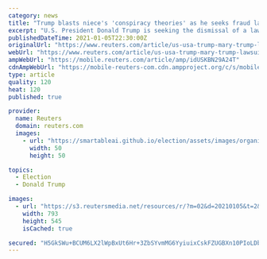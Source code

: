 ```yaml
---
category: news
title: "Trump blasts niece's 'conspiracy theories' as he seeks fraud lawsuit's dismissal"
excerpt: "U.S. President Donald Trump is seeking the dismissal of a lawsuit claiming he defrauded his niece out of an inheritance worth tens of millions of dollars, accusing her of embracing \"conspiracy theories\" in her quest to consume him with lawsuits after he leaves the"
publishedDateTime: 2021-01-05T22:30:00Z
originalUrl: "https://www.reuters.com/article/us-usa-trump-mary-trump-lawsuit-idUSKBN29A24T"
webUrl: "https://www.reuters.com/article/us-usa-trump-mary-trump-lawsuit-idUSKBN29A24T"
ampWebUrl: "https://mobile.reuters.com/article/amp/idUSKBN29A24T"
cdnAmpWebUrl: "https://mobile-reuters-com.cdn.ampproject.org/c/s/mobile.reuters.com/article/amp/idUSKBN29A24T"
type: article
quality: 120
heat: 120
published: true

provider:
  name: Reuters
  domain: reuters.com
  images:
    - url: "https://smartableai.github.io/election/assets/images/organizations/reuters.com-50x50.jpg"
      width: 50
      height: 50

topics:
  - Election
  - Donald Trump

images:
  - url: "https://s3.reutersmedia.net/resources/r/?m=02&d=20210105&t=2&i=1546691961&w=&fh=545px&fw=&ll=&pl=&sq=&r=LYNXMPEH04175"
    width: 793
    height: 545
    isCached: true

secured: "H5GkSWu+BCUM6LX2lWpBxUt6Hr+3ZbSYvmMG6YyiuixCskFZUGBXn10PIoLDbaYSqFAh7mnifnzTrQPqCpjMKk6GoCTwpqunfTPlcwvJFHrRAIshS3qhQ78ZvarSLHIm4u3QbEVWldoPgYW8W2AweSH3avXfsLCPabkwdLHdmmuLfckQ35tFr2fZwitZsRPyGqex3LX1S47RhsjoQHrauCRHfrq0qMmztHZF4tnJUm24Kk3NjYgwnik4lqVzoF6omzJlT0Cl0Ft/uEHpQ8JFLkUeqBiXxlKN9tRg+EThW9A3LWhFT5P5wzHOdBx9rZfTnbF5/yET1Fd46BdNmBxtsXmMhXt1Q5b1CpuGaRyqGlE=;TVANwK3zsmQmwgfE96ca3A=="
---
```


